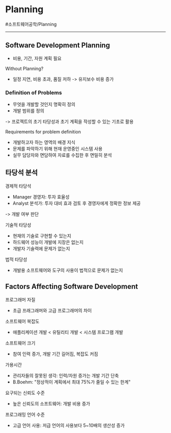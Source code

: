 # Planning
#소프트웨어공학/Planning

---
## Software Development Planning
- 비용, 기간, 자원 계획 필요

Without Planning?
- 일정 지연, 비용 초과, 품질 저하 -> 유지보수 비용 증가

### Definition of Problems
- 무엇을 개발할 것인지 명확히 정의
- 개발 범위를 정의

-> 프로젝트의 초기 타당성과 초기 계획을 작성할 수 있는 기초로 활용

Requirements for problem definition
- 개발하고자 하는 영역의 배경 지식
- 문제를 파악하기 위해 현재 운영중인 시스템 사용
- 실무 담당자와 면담하여 자료를 수집한 후 면밀히 분석

## 타당석 분석
경제적 타당석
- Manager 경영자: 투자 효율성
- Analyst 분석가: 투자 대비 효과 검토 후 경영자에게 정확한 정보 제공

-> 개발 여부 판단

기술적 타당성
- 현재의 기술로 구현할 수 있는지
- 하드웨어 성능이 개발에 지장은 없는지
- 개발자 기술력에 문제가 없는지

법적 타당성
- 개발용 소프트웨어와 도구의 사용이 법적으로 문제가 없는지

## Factors Affecting Software Development
프로그래머 자질
- 초급 프래그래머와 고급 프로그래머의 차이

소프트웨어 복잡도
- 애플리케이션 개발 < 유틸리티 개발 < 시스템 프로그램 개발

소프트웨어 크기
- 참여 인력 증가, 개발 기간 길어짐, 복잡도 커짐

가용시간
- 관리자들의 잘못된 생각: 인력/자원 증가는 개발 기간 단축
- B.Boehm: "정상적이 계획에서 최대 75%가 줄일 수 있는 한계"

요구되는 신뢰도 수준
- 높은 신뢰도의 소프트웨어: 개발 비용 증가

프로그래밍 언어 수준
- 고급 언어 사용: 저급 언어의 사용보다 5~10배의 생산성 증가